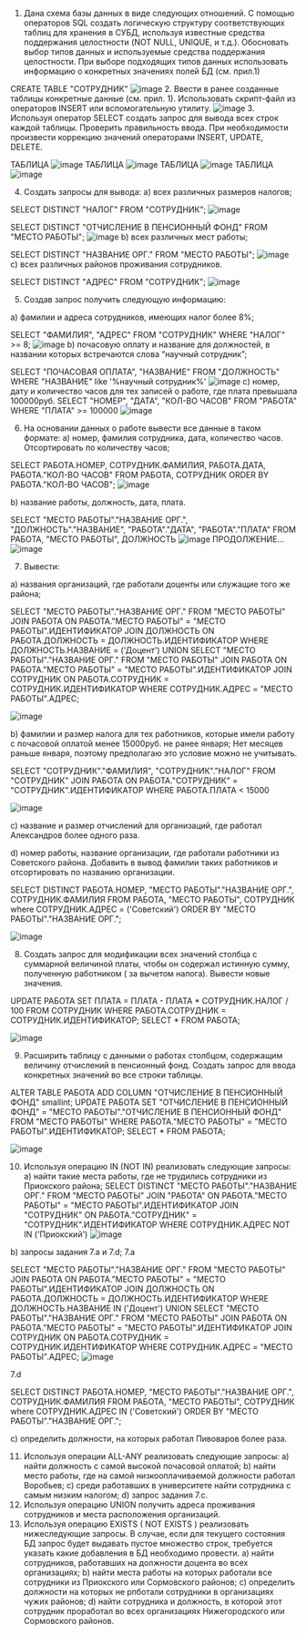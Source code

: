 1.	Дана схема базы данных в виде следующих отношений.  С помощью операторов SQL создать логическую структуру соответствующих таблиц для хранения в СУБД, используя известные средства поддержания целостности (NOT NULL, UNIQUE, и т.д.). Обосновать выбор типов данных и используемые средства поддержания целостности. При выборе подходящих типов данных использовать информацию о конкретных значениях полей БД (см. прил.1)

CREATE TABLE "СОТРУДНИК"
![image](https://user-images.githubusercontent.com/64357780/115071819-2856c380-9f10-11eb-9c36-6c9fbe69bda4.png)
2.  Ввести в ранее созданные таблицы конкретные данные (см. прил. 1). Использовать скрипт-файл из операторов INSERT или вспомогательную утилиту.
![image](https://user-images.githubusercontent.com/64357780/114872776-109a1500-9e14-11eb-9a19-6b1db9a3a1a7.png)
3.  Используя оператор SELECT создать запрос для вывода всех строк каждой таблицы. Проверить правильность ввода. При необходимости произвести коррекцию значений операторами INSERT, UPDATE, DELETE. 

ТАБЛИЦА
![image](https://user-images.githubusercontent.com/64357780/114874629-ecd7ce80-9e15-11eb-97e2-42bdb453624a.png)
ТАБЛИЦА
![image](https://user-images.githubusercontent.com/64357780/114874759-109b1480-9e16-11eb-9940-d1e2feffdd68.png)
ТАБЛИЦА
![image](https://user-images.githubusercontent.com/64357780/114874824-214b8a80-9e16-11eb-91d7-9b530163ba3c.png)
ТАБЛИЦА
![image](https://user-images.githubusercontent.com/64357780/114874877-2f011000-9e16-11eb-9ae2-be7f5289009f.png)

4.	Создать запросы для вывода:
a)	всех различных размеров налогов;

SELECT DISTINCT "НАЛОГ" FROM "СОТРУДНИК";
![image](https://user-images.githubusercontent.com/64357780/114876777-198ce580-9e18-11eb-8efa-7549d65d5a37.png)

SELECT DISTINCT "ОТЧИСЛЕНИЕ В ПЕНСИОННЫЙ ФОНД" FROM "МЕСТО РАБОТЫ";
![image](https://user-images.githubusercontent.com/64357780/114877129-6ffa2400-9e18-11eb-9102-6c6615a37727.png)
b)	всех различных мест работы;

SELECT DISTINCT "НАЗВАНИЕ ОРГ." FROM "МЕСТО РАБОТЫ";
![image](https://user-images.githubusercontent.com/64357780/114877827-1a724700-9e19-11eb-9b79-423d5408c2f2.png)
c)	всех различных районов проживания сотрудников.

SELECT DISTINCT "АДРЕС" FROM "СОТРУДНИК";
![image](https://user-images.githubusercontent.com/64357780/114878131-5c02f200-9e19-11eb-936f-2b3212beed0b.png)

5.	Создав запрос получить следующую информацию:

a)	фамилии и адреса сотрудников, имеющих налог более 8%;

SELECT "ФАМИЛИЯ", "АДРЕС" FROM "СОТРУДНИК" WHERE "НАЛОГ" >= 8;
![image](https://user-images.githubusercontent.com/64357780/114880130-3a0a6f00-9e1b-11eb-95fd-c8794530e29f.png)
b)	почасовую оплату и название для должностей, в названии которых встречаются слова “научный сотрудник”;

SELECT "ПОЧАСОВАЯ ОПЛАТА", "НАЗВАНИЕ" FROM "ДОЛЖНОСТЬ" WHERE "НАЗВАНИЕ" like '%научный сотрудник%'
![image](https://user-images.githubusercontent.com/64357780/114918651-bf544a80-9e40-11eb-8fe4-f75161b94c8c.png)
c)	номер, дату и количество часов для тех записей о работе, где плата превышала 100000руб.
SELECT "НОМЕР", "ДАТА", "КОЛ-ВО ЧАСОВ" FROM "РАБОТА" WHERE "ПЛАТА" >= 100000
![image](https://user-images.githubusercontent.com/64357780/114918849-fe829b80-9e40-11eb-8b78-2ad4a0799cbe.png)

6.	На основании данных о работе вывести все данные в таком формате:
a)	номер, фамилия сотрудника, дата, количество часов. Отсортировать по количеству часов;

SELECT РАБОТА.НОМЕР, СОТРУДНИК.ФАМИЛИЯ, РАБОТА.ДАТА, РАБОТА."КОЛ-ВО ЧАСОВ" FROM РАБОТА, СОТРУДНИК ORDER BY РАБОТА."КОЛ-ВО ЧАСОВ";
![image](https://user-images.githubusercontent.com/64357780/114922257-e4e35300-9e44-11eb-8885-b886684f16e4.png)


b)	название работы, должность, дата, плата.

SELECT "МЕСТО РАБОТЫ"."НАЗВАНИЕ ОРГ.", "ДОЛЖНОСТЬ"."НАЗВАНИЕ", "РАБОТА"."ДАТА", "РАБОТА"."ПЛАТА" FROM РАБОТА, "МЕСТО РАБОТЫ", ДОЛЖНОСТЬ 
![image](https://user-images.githubusercontent.com/64357780/114921894-7b634480-9e44-11eb-8890-3c4b95690cf9.png)
ПРОДОЛЖЕНИЕ...
![image](https://user-images.githubusercontent.com/64357780/114921927-85854300-9e44-11eb-84ca-c9503e52f596.png)

7.	Вывести:

a)	названия организаций, где работали доценты или служащие того же района;

SELECT "МЕСТО РАБОТЫ"."НАЗВАНИЕ ОРГ." FROM "МЕСТО РАБОТЫ"
JOIN РАБОТА ON РАБОТА."МЕСТО РАБОТЫ" = "МЕСТО РАБОТЫ".ИДЕНТИФИКАТОР
JOIN ДОЛЖНОСТЬ ON РАБОТА.ДОЛЖНОСТЬ = ДОЛЖНОСТЬ.ИДЕНТИФИКАТОР 
WHERE ДОЛЖНОСТЬ.НАЗВАНИЕ = ('Доцент')
UNION SELECT "МЕСТО РАБОТЫ"."НАЗВАНИЕ ОРГ." FROM "МЕСТО РАБОТЫ" 
JOIN РАБОТА ON РАБОТА."МЕСТО РАБОТЫ" = "МЕСТО РАБОТЫ".ИДЕНТИФИКАТОР
JOIN СОТРУДНИК ON РАБОТА.СОТРУДНИК = СОТРУДНИК.ИДЕНТИФИКАТОР 
WHERE СОТРУДНИК.АДРЕС = "МЕСТО РАБОТЫ".АДРЕС;

![image](https://user-images.githubusercontent.com/64357780/115071880-41f80b00-9f10-11eb-8b7b-c1d4e11cf9d7.png)

b)	фамилии и размер налога для тех работников, которые имели работу с почасовой оплатой менее 15000руб. не ранее января; 
Нет месяцев раньше января, поэтому предполагаю это условие можно не учитывать.

SELECT "СОТРУДНИК"."ФАМИЛИЯ", "СОТРУДНИК"."НАЛОГ" FROM "СОТРУДНИК"
JOIN РАБОТА ON РАБОТА."СОТРУДНИК" = "СОТРУДНИК".ИДЕНТИФИКАТОР
WHERE РАБОТА.ПЛАТА < 15000

![image](https://user-images.githubusercontent.com/64357780/115075187-2262e180-9f14-11eb-984b-1102c1df5be9.png)

c)	название и размер отчислений для организаций, где работал Александров более одного раза.

d)	номер работы, название организации, где работали работники из Советского района. Добавить в вывод фамилии таких работников и отсортировать по названию организации.

SELECT DISTINCT РАБОТА.НОМЕР, "МЕСТО РАБОТЫ"."НАЗВАНИЕ ОРГ.", СОТРУДНИК.ФАМИЛИЯ 
FROM РАБОТА, "МЕСТО РАБОТЫ", СОТРУДНИК
where СОТРУДНИК.АДРЕС = ('Советский') 
ORDER BY "МЕСТО РАБОТЫ"."НАЗВАНИЕ ОРГ.";

![image](https://user-images.githubusercontent.com/64357780/115112791-a06cca00-9fa0-11eb-8186-cd9a26f5f2bd.png)


8.	Создать запрос для модификации всех значений столбца с суммарной величиной платы, чтобы он содержал истинную сумму, полученную работником ( за вычетом налога). Вывести новые значения.

UPDATE РАБОТА SET ПЛАТА = ПЛАТА - ПЛАТА * СОТРУДНИК.НАЛОГ / 100 FROM СОТРУДНИК
WHERE РАБОТА.СОТРУДНИК = СОТРУДНИК.ИДЕНТИФИКАТОР;
SELECT * FROM РАБОТА;

![image](https://user-images.githubusercontent.com/64357780/115114093-f2b0e980-9fa6-11eb-9a7d-3488b65806a8.png)

9.	Расширить таблицу с данными о работах столбцом, содержащим величину отчислений в пенсионный фонд. Создать запрос для ввода конкретных значений во все строки таблицы.

ALTER TABLE РАБОТА ADD COLUMN "ОТЧИСЛЕНИЕ В ПЕНСИОННЫЙ ФОНД" smallint;
UPDATE РАБОТА SET "ОТЧИСЛЕНИЕ В ПЕНСИОННЫЙ ФОНД" = "МЕСТО РАБОТЫ"."ОТЧИСЛЕНИЕ В ПЕНСИОННЫЙ ФОНД" FROM "МЕСТО РАБОТЫ"
WHERE РАБОТА."МЕСТО РАБОТЫ" = "МЕСТО РАБОТЫ".ИДЕНТИФИКАТОР;
SELECT * FROM РАБОТА;

![image](https://user-images.githubusercontent.com/64357780/115114517-4b818180-9fa9-11eb-9e3a-0e22822ef085.png)

10.	Используя операцию IN (NOT IN)  реализовать следующие запросы:
a)	найти такие места работы, где не трудились сотрудники из Приокского района;
SELECT DISTINCT "МЕСТО РАБОТЫ"."НАЗВАНИЕ ОРГ." FROM "МЕСТО РАБОТЫ"
JOIN "РАБОТА" ON РАБОТА."МЕСТО РАБОТЫ" = "МЕСТО РАБОТЫ".ИДЕНТИФИКАТОР
JOIN "СОТРУДНИК" ON РАБОТА."СОТРУДНИК" = "СОТРУДНИК".ИДЕНТИФИКАТОР
WHERE СОТРУДНИК.АДРЕС NOT IN ('Приокский')
![image](https://user-images.githubusercontent.com/64357780/115115194-75887300-9fac-11eb-9996-e64bb87d3e6d.png)

b)	запросы задания 7.а и 7.d;
7.a

SELECT "МЕСТО РАБОТЫ"."НАЗВАНИЕ ОРГ." FROM "МЕСТО РАБОТЫ"
JOIN РАБОТА ON РАБОТА."МЕСТО РАБОТЫ" = "МЕСТО РАБОТЫ".ИДЕНТИФИКАТОР
JOIN ДОЛЖНОСТЬ ON РАБОТА.ДОЛЖНОСТЬ = ДОЛЖНОСТЬ.ИДЕНТИФИКАТОР 
WHERE ДОЛЖНОСТЬ.НАЗВАНИЕ IN ('Доцент')
UNION SELECT "МЕСТО РАБОТЫ"."НАЗВАНИЕ ОРГ." FROM "МЕСТО РАБОТЫ" 
JOIN РАБОТА ON РАБОТА."МЕСТО РАБОТЫ" = "МЕСТО РАБОТЫ".ИДЕНТИФИКАТОР
JOIN СОТРУДНИК ON РАБОТА.СОТРУДНИК = СОТРУДНИК.ИДЕНТИФИКАТОР 
WHERE СОТРУДНИК.АДРЕС = "МЕСТО РАБОТЫ".АДРЕС;
![image](https://user-images.githubusercontent.com/64357780/115115255-d912a080-9fac-11eb-895b-e9825953aa9b.png)

7.d

SELECT DISTINCT РАБОТА.НОМЕР, "МЕСТО РАБОТЫ"."НАЗВАНИЕ ОРГ.", СОТРУДНИК.ФАМИЛИЯ 
FROM РАБОТА, "МЕСТО РАБОТЫ", СОТРУДНИК
where СОТРУДНИК.АДРЕС IN ('Советский') 
ORDER BY "МЕСТО РАБОТЫ"."НАЗВАНИЕ ОРГ.";

c)	определить должности, на которых работал Пивоваров более раза.


11.	Используя операции ALL-ANY реализовать следующие запросы:
a)	найти должность с самой высокой почасовой оплатой;
b)	найти место работы, где на самой низкооплачиваемой должности работал Воробьев;
c)	среди работавших в университете найти сотрудника с самым низким налогом;
d)	запрос задания 7.с.
12.	Используя операцию UNION получить адреса проживания сотрудников и места расположения организаций.
13.	Используя операцию EXISTS ( NOT EXISTS ) реализовать нижеследующие запросы. В случае, если для текущего состояния БД запрос будет выдавать пустое множество строк, требуется указать какие добавления в БД необходимо провести.
a)	найти сотрудников, работавших на должности доцента во всех организациях;
b)	найти места работы на которых работали все сотрудники из Приокского или Сормовского районов;
c)	определить должности на которых не рпботали сотрудники в организациях чужих районов;
d)	найти сотрудника и должность, в которой этот сотрудник проработал во всех организациях Нижегородского или Сормовского районов.









